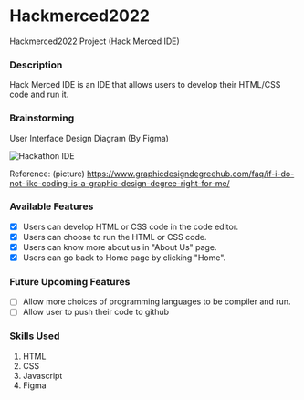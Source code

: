 # Hackmerced2022
Hackmerced2022 Project (Hack Merced IDE)

### Description
Hack Merced IDE is an IDE that allows users to develop their HTML/CSS code and run it.

### Brainstorming
User Interface Design Diagram
(By Figma)

![Hackathon IDE](https://user-images.githubusercontent.com/96842497/156904496-06719302-43d7-465e-941c-73243fb1015b.png)

Reference: (picture) https://www.graphicdesigndegreehub.com/faq/if-i-do-not-like-coding-is-a-graphic-design-degree-right-for-me/ 

 
### Available Features
- [X] Users can develop HTML or CSS code in the code editor.
- [X] Users can choose to run the HTML or CSS code.
- [X] Users can know more about us in "About Us" page.
- [X] Users can go back to Home page by clicking "Home".

### Future Upcoming Features
- [ ] Allow more choices of programming languages to be compiler and run.
- [ ] Allow user to push their code to github

### Skills Used
1. HTML
2. CSS
3. Javascript
4. Figma
